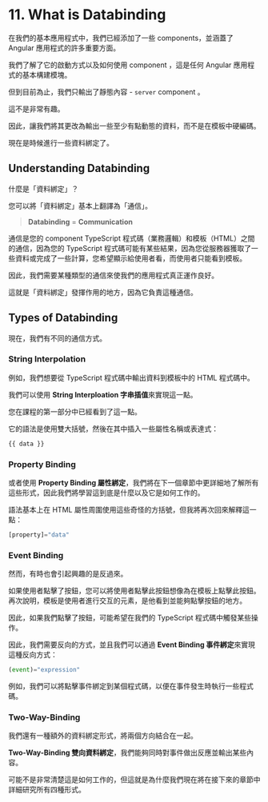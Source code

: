 # 11. What is Databinding

在我們的基本應用程式中，我們已經添加了一些 components，並涵蓋了 Angular 應用程式的許多重要方面。

我們了解了它的啟動方式以及如何使用 component ，這是任何 Angular 應用程式的基本構建模塊。

但到目前為止，我們只輸出了靜態內容 - `server` component 。

這不是非常有趣。

因此，讓我們將其更改為輸出一些至少有點動態的資料，而不是在模板中硬編碼。

現在是時候進行一些資料綁定了。

## Understanding Databinding

什麼是「資料綁定」？

您可以將「資料綁定」基本上翻譯為「通信」。

> **Databinding** = **Communication**

通信是您的 component TypeScript 程式碼（業務邏輯）和模板（HTML）之間的通信，因為您的 TypeScript 程式碼可能有某些結果，因為您從服務器獲取了一些資料或完成了一些計算，您希望顯示給使用者看，而使用者只能看到模板。

因此，我們需要某種類型的通信來使我們的應用程式真正運作良好。

這就是「資料綁定」發揮作用的地方，因為它負責這種通信。

## Types of Databinding

現在，我們有不同的通信方式。

### String Interpolation

例如，我們想要從 TypeScript 程式碼中輸出資料到模板中的 HTML 程式碼中。

我們可以使用 **String Interploation 字串插值**來實現這一點。

您在課程的第一部分中已經看到了這一點。

它的語法是使用雙大括號，然後在其中插入一些屬性名稱或表達式：

```ts
{{ data }}
```

### Property Binding

或者使用 **Property Binding 屬性綁定**，我們將在下一個章節中更詳細地了解所有這些形式，因此我們將學習這到底是什麼以及它是如何工作的。

語法基本上在 HTML 屬性周圍使用這些奇怪的方括號，但我將再次回來解釋這一點：

```ts
[property]="data"
```

### Event Binding

然而，有時也會引起興趣的是反過來。

如果使用者點擊了按鈕，您可以將使用者點擊此按鈕想像為在模板上點擊此按鈕。 再次說明，模板是使用者進行交互的元素，是他看到並能夠點擊按鈕的地方。

因此，如果我們點擊了按鈕，可能希望在我們的 TypeScript 程式碼中觸發某些操作。

因此，我們需要反向的方式，並且我們可以通過 **Event Binding 事件綁定**來實現這種反向方式：

```ts
(event)="expression"
```

例如，我們可以將點擊事件綁定到某個程式碼，以便在事件發生時執行一些程式碼。

### Two-Way-Binding

我們還有一種額外的資料綁定形式，將兩個方向結合在一起。

**Two-Way-Binding 雙向資料綁定**，我們能夠同時對事件做出反應並輸出某些內容。

可能不是非常清楚這是如何工作的，但這就是為什麼我們現在將在接下來的章節中詳細研究所有四種形式。
